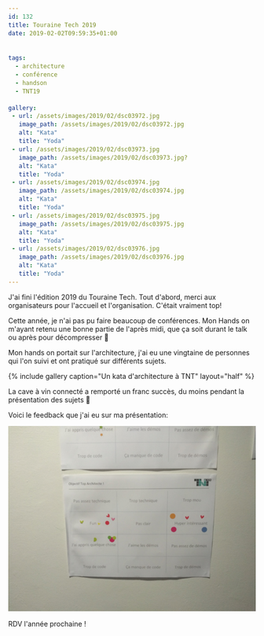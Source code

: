 ```yaml
---
id: 132
title: Touraine Tech 2019
date: 2019-02-02T09:59:35+01:00


tags:
  - architecture
  - conférence
  - handson
  - TNT19

gallery:
 - url: /assets/images/2019/02/dsc03972.jpg
   image_path: /assets/images/2019/02/dsc03972.jpg
   alt: "Kata"
   title: "Yoda"
 - url: /assets/images/2019/02/dsc03973.jpg
   image_path: /assets/images/2019/02/dsc03973.jpg?
   alt: "Kata"
   title: "Yoda"
 - url: /assets/images/2019/02/dsc03974.jpg
   image_path: /assets/images/2019/02/dsc03974.jpg
   alt: "Kata"
   title: "Yoda"
 - url: /assets/images/2019/02/dsc03975.jpg
   image_path: /assets/images/2019/02/dsc03975.jpg
   alt: "Kata"
   title: "Yoda"
 - url: /assets/images/2019/02/dsc03976.jpg
   image_path: /assets/images/2019/02/dsc03976.jpg
   alt: "Kata"
   title: "Yoda"
---
```

J'ai fini l'édition 2019 du Touraine Tech. Tout d'abord, merci aux organisateurs pour l'accueil et l'organisation. C'était vraiment top!

Cette année, je n'ai pas pu faire beaucoup de conférences. Mon Hands on m'ayant retenu une bonne partie de l'après midi, que ça soit durant le talk ou après pour décompresser 🙂

Mon hands on portait sur l'architecture, j'ai eu une vingtaine de personnes qui l'on suivi et ont pratiqué sur différents sujets.

{% include gallery caption="Un kata d'architecture à TNT"  layout="half" %}

La cave à vin connecté a remporté un franc succès, du moins pendant la présentation des sujets 🙂

Voici le feedback que j'ai eu sur ma présentation:

![Feedback](/assets/images/2019/02/img_20190201_174057.jpg)

RDV l'année prochaine !
